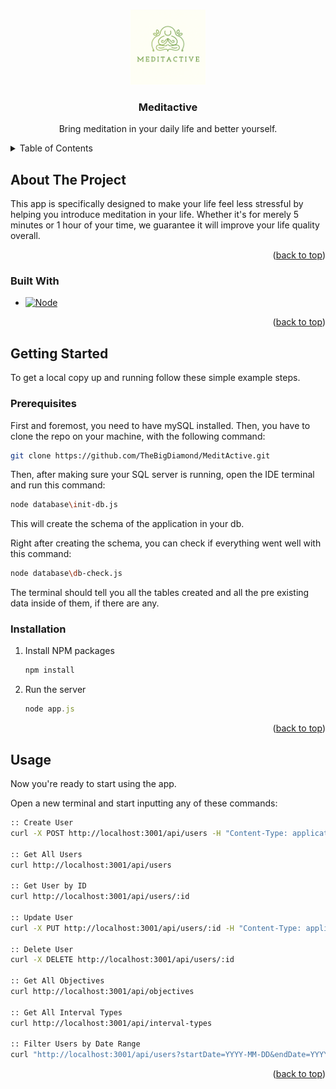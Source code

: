 <a id="readme-top"></a>

<!-- PROJECT LOGO -->
<br />
<div align="center">
  <a href="https://github.com/TheBigDiamond/MeditActive">
    <img src="assets/logo.png" alt="Logo" width="120" height="120">
  </a>

<h3 align="center">Meditactive</h3>

  <p align="center">
    Bring meditation in your daily life and better yourself.
  </p>
</div>

<!-- TABLE OF CONTENTS -->
<details>
  <summary>Table of Contents</summary>
  <ol>
    <li>
      <a href="#about-the-project">About The Project</a>
      <ul>
        <li><a href="#built-with">Built With</a></li>
      </ul>
    </li>
    <li>
      <a href="#getting-started">Getting Started</a>
      <ul>
        <li><a href="#prerequisites">Prerequisites</a></li>
        <li><a href="#installation">Installation</a></li>
      </ul>
    </li>
    <li><a href="#usage">Usage</a></li>
  </ol>
</details>



<!-- ABOUT THE PROJECT -->
## About The Project

This app is specifically designed to make your life feel less stressful by helping you introduce meditation in your life. Whether it's for merely 5 minutes or 1 hour of your time, we guarantee it will improve your life quality overall.

<p align="right">(<a href="#readme-top">back to top</a>)</p>

### Built With

* [![Node][Node.JS]][NodeJS-url]

<p align="right">(<a href="#readme-top">back to top</a>)</p>

<!-- GETTING STARTED -->
## Getting Started

To get a local copy up and running follow these simple example steps.

### Prerequisites

First and foremost, you need to have mySQL installed. Then, you have to clone the repo on your machine, with the following command:
   ```sh
   git clone https://github.com/TheBigDiamond/MeditActive.git
   ```
Then, after making sure your SQL server is running, open the IDE terminal and run this command:
   ```sh
   node database\init-db.js
   ```
This will create the schema of the application in your db.

Right after creating the schema, you can check if everything went well with this command:
   ```sh
   node database\db-check.js
   ```
The terminal should tell you all the tables created and all the pre existing data inside of them, if there are any.

### Installation

1. Install NPM packages
   ```sh
   npm install
   ```
2. Run the server
   ```js
   node app.js
   ```

<p align="right">(<a href="#readme-top">back to top</a>)</p>

<!-- USAGE EXAMPLES -->
## Usage

Now you're ready to start using the app.

Open a new terminal and start inputting any of these commands:
   ```sh
   :: Create User
curl -X POST http://localhost:3001/api/users -H "Content-Type: application/json" -d "{\"firstName\":\"(your first name)\",\"lastName\":\"/your last name)\",\"email\":\"(your email)\",\"objectives\":[(one or multiple objectives, simply check the related table)],\"intervals\":[(one of the intervals provided, simply check the related table)]}"

:: Get All Users
curl http://localhost:3001/api/users

:: Get User by ID
curl http://localhost:3001/api/users/:id

:: Update User
curl -X PUT http://localhost:3001/api/users/:id -H "Content-Type: application/json" -d "{\"firstName\":\"(your first name\",\"lastName\":\"(your last name)\",\"email\":\"john.smith@example.com\",\"objectives\":[(one or multiple objectives, simply check the related table)],\"intervals\":[(one of the intervals provided, simply check the related table)]}"

:: Delete User
curl -X DELETE http://localhost:3001/api/users/:id

:: Get All Objectives
curl http://localhost:3001/api/objectives

:: Get All Interval Types
curl http://localhost:3001/api/interval-types

:: Filter Users by Date Range
curl "http://localhost:3001/api/users?startDate=YYYY-MM-DD&endDate=YYYY-MM-DD"

   ```

<p align="right">(<a href="#readme-top">back to top</a>)</p>


<!-- MARKDOWN LINKS & IMAGES -->
[Node.JS]: https://img.shields.io/badge/node.js-339933?style=for-the-badge&logo=Node.js&logoColor=white
[NodeJS-url]: https://nodejs.org

